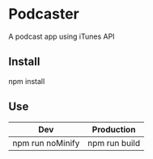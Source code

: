 # Podcaster

A podcast app using iTunes API

## Install

npm install

## Use

| Dev | Production |
|--|--|
| npm run noMinify | npm run build |
